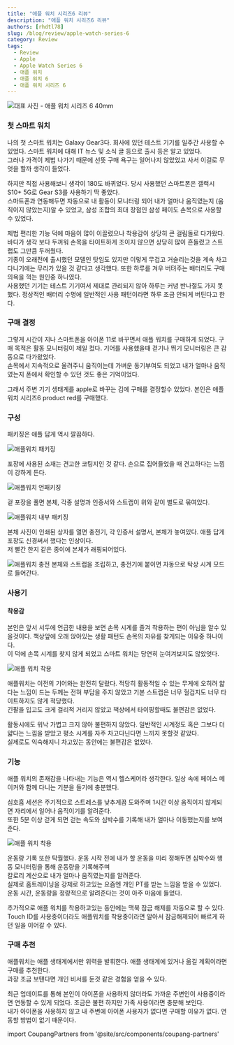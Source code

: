 ```yaml
---
title: "애플 워치 시리즈6 리뷰"
description: "애플 워치 시리즈6 리뷰"
authors: [rhdtl78]
slug: /blog/review/apple-watch-series-6
category: Review
tags:
  - Review
  - Apple
  - Apple Watch Series 6
  - 애플 워치
  - 애플 워치 6
  - 애플 워치 시리즈 6
---
```


![대표 사진 - 애플 워치 시리즈 6 40mm](./apple-watch-serise-6/IMG_0129.jpeg)
<!--truncate-->
### 첫 스마트 워치
나의 첫 스마트 워치는 Galaxy Gear3다. 회사에 있던 테스트 기기를 일주간 사용할 수 있었다. 스마트 워치에 대해 IT 뉴스 및 소식 글 등으로 출시 등은 알고 있었다.  
그러나 가격이 제법 나가기 때문에 선뜻 구매 욕구는 일어나지 않았었고 사서 이걸로 무엇을 할까 생각이 들었다.  

하지만 직접 사용해보니 생각이 180도 바뀌었다. 당시 사용했던 스마트폰은 갤럭시 S10+ 5G로 Gear S3를 사용하기 딱 좋았다.  
스마트폰과 연동해두면 자동으로 내 활동이 모니터링 되어 내가 얼마나 움직였는지 (움직이지 않았는지)알 수 있었고, 삼성 조합의 최대 장점인 삼성 페이도 손목으로 사용할 수 있었다. 

제법 편리한 기능 덕에 마음이 많이 이끌렸으나 착용감이 상당히 큰 걸림돌로 다가왔다. 바디가 생각 보다 두꺼워 손목을 타이트하게 조이지 않으면 상당히 많이 흔들렸고 스트랩도 그만큼 두꺼웠다.  
기종이 오래전에 출시했던 모델인 탓임도 있지만 이렇게 무겁고 거슬리는것을 계속 차고다니기에는 무리가 있을 것 같다고 생각했다. 또한 하루를 겨우 버텨주는 배터리도 구매의욕을 꺽는 원인중 하나였다.  
사용했던 기기는 테스트 기기여서 제대로 관리되지 않아 하루는 커녕 반나절도 가지 못했다. 정상적인 배터리 수명에 일반적인 사용 패턴이라면 하루 조금 안되게 버틴다고 한다. 

### 구매 결정
그렇게 시간이 지나 스마트폰을 아이폰 11로 바꾸면서 애플 워치를 구매하게 되었다. 구매 목적은 활동 모니터링이 제일 컸다. 기어를 사용했을때 걷기나 뛰기 모니터링은 큰 감동으로 다가왔었다.  
손목에서 지속적으로 울려주니 움직이는데 가벼운 동기부여도 되었고 내가 얼마나 움직였는지 폰에서 확인할 수 있던 것도 좋은 기억이었다.  

그래서 주변 기기 생태계를 apple로 바꾸는 김에 구매를 결정할수 있었다. 본인은 애플워치 시리즈6 product red를 구매했다.

### 구성
패키징은 애플 답게 역시 깔끔하다. 

![애플워치 패키징](./apple-watch-serise-6/IMG_0126.jpeg)

포장에 사용된 소재는 견고한 코팅지인 것 같다. 손으로 집어들었을 때 견고하다는 느낌이 강하게 든다. 

![애플워치 언패키징](./apple-watch-serise-6/IMG_0128.jpeg)

겉 포장을 풀면 본체, 각종 설명과 인증서와 스트랩이 위와 같이 별도로 묶여있다.

![애플워치 내부 패키징](./apple-watch-serise-6/IMG_0130.jpeg)

본체 사진이 인쇄된 상자를 열면 충전기, 각 인증서 설명서, 본체가 놓여있다. 애플 답게 포장도 신경써서 했다는 인상이다.  
저 빨간 한지 같은 종이에 본체가 래핑되어있다.

![애플워치 충전](./apple-watch-serise-6/IMG_0117.jpeg)
본체와 스트랩을 조립하고, 충전기에 붙이면 자동으로 탁상 시계 모드로 들어간다. 
    
### 사용기
#### 착용감
본인은 앞서 서두에 언급한 내용을 보면 손목 시계를 즐겨 착용하는 편이 아님을 알수 있을것이다. 책상앞에 오래 앉아있는 생활 패턴도 손목의 자유를 찾게되는 이유중 하나이다.  
이 덕에 손목 시계를 찾지 않게 되었고 스마트 워치는 당연히 눈여겨보지도 않았엇다.  

![애플 워치 착용](./apple-watch-serise-6/IMG_0116.jpeg)

애플워치는 이전의 기어와는 완전히 달랐다. 적당히 활동적일 수 있는 무게에 오히려 얇다는 느낌이 드는 두께는 전혀 부담을 주지 않았고 기본 스트랩은 너무 헐겁지도 너무 타이트하지도 않게 적당했다.  
긴팔을 입고도 크게 걸리적 거리지 않았고 책상에서 타이핑할때도 불편감은 없었다.

활동시에도 워낙 가볍고 크지 않아 불편하지 않았다. 일반적인 시계정도 혹은 그보다 더 얇다는 느낌을 받았고 평소 시계를 자주 차고다닌다면 느끼지 못할것 같았다.   
실제로도 익숙해지니 차고있는 동안에는 불편감은 없었다. 

### 기능
애플 워치의 존재감을 나타내는 기능은 역시 헬스케어라 생각한다. 일상 속에 페이스 메이커와 함께 다니는 기분을 들기에 충분헸다.

심호흡 세션은 주기적으로 스트레스를 낮추게끔 도와주며 1시간 이상 움직이지 않게되면 자리에서 일어나 움직이기를 알려준다.  
또한 5분 이상 걷게 되면 걷는 속도와 심박수를 기록해 내가 얼마나 이동했는지를 보여준다. 

![애플 워치 착용](./apple-watch-serise-6/IMG_0116.jpeg)

운동량 기록 또한 탁월했다. 운동 시작 전에 내가 할 운동을 미리 정해두면 심박수와 행동 모니터링을 통해 운동량을 기록해주며  
칼로리 계산으로 내가 얼마나 움직였는지를 알려준다.  
실제로 홈트레이닝을 강제로 하고있는 요즘엔 개인 PT를 받는 느낌을 받을 수 있었다. 운동 시간, 운동량을 정량적으로 알려준다는 것이 아주 마음에 들었다. 
    
추가적으로 애플 워치를 착용하고있는 동안에는 맥북 잠금 해제를 자동으로 할 수 있다. Touch ID를 사용중이더라도 애플워치를 착용중이라면 알아서 잠금해제되어 빠르게 하던 일을 이어갈 수 있다.
    
### 구매 추천
애플워치는 애플 생태계에서만 위력을 발휘한다. 애플 생태계에 있거나 옮길 계획이라면 구매를 추천한다.  
과장 조금 보탠다면 개인 비서를 둔것 같은 경험을 얻을 수 있다.

최근 업데이트를 통해 본인이 아이폰을 사용하지 않더라도 가까운 주변인이 사용중이라면 연동할 수 있게 되었다. 조금은 불편 하지만 가족 사용이라면 충분해 보인다.  
내가 아이폰을 사용하지 않고 내 주변에 아이폰 사용자가 없다면 구매할 이유가 없다. 연동할 방법이 없기 때문이다.

import CoupangPartners from '@site/src/components/coupang-partners'

<CoupangPartners
    partnersID="400629"
    template="carousel"
    trackingCode="AF8809335"
    width={680}
    height={140}
/>
